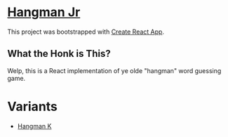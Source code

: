 # [Hangman Jr](https://msukanen.github.io/hangman_jr)

This project was bootstrapped with [Create React App](https://github.com/facebook/create-react-app).

## What the Honk is This?

Welp, this is a React implementation of ye olde "hangman" word guessing game.

# Variants

* [Hangman K](https://github.com/msukanen/hangman_k)
